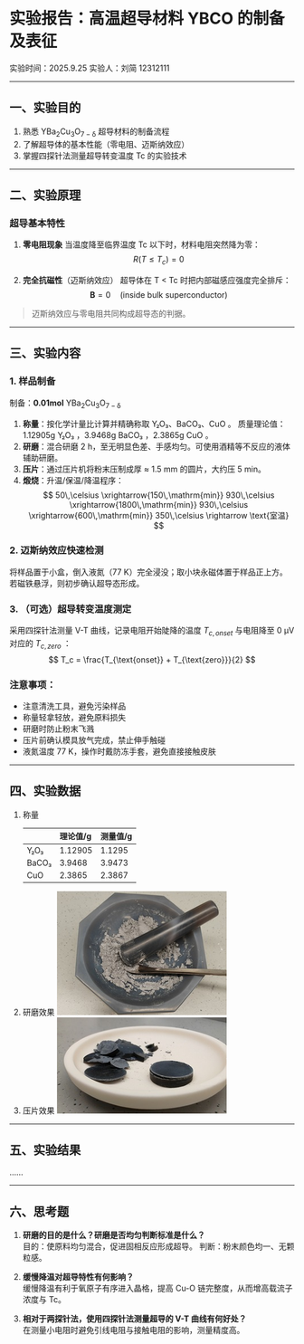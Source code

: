 # 实验报告：高温超导材料 YBCO 的制备及表征
实验时间：2025.9.25
实验人：刘简 12312111

---
## 一、实验目的
1. 熟悉 $\mathrm{YBa_{2}Cu_{3}O_{7-\delta}}$ 超导材料的制备流程  
2. 了解超导体的基本性能（零电阻、迈斯纳效应）  
3. 掌握四探针法测量超导转变温度 Tc 的实验技术

---
## 二、实验原理
### 超导基本特性
1. **零电阻现象**
    当温度降至临界温度 Tc 以下时，材料电阻突然降为零：
    $$ R(T \le T_c) = 0 $$

2. **完全抗磁性**（迈斯纳效应）
    超导体在 T < Tc 时把内部磁感应强度完全排斥：
    $$ \mathbf{B} = 0 \quad (\text{inside bulk superconductor}) $$

> 迈斯纳效应与零电阻共同构成超导态的判据。

---
## 三、实验内容
### 1. 样品制备
制备：**0.01mol** $\mathrm{YBa_{2}Cu_{3}O_{7-\delta}}$ 

1. **称量**：按化学计量比计算并精确称取 Y₂O₃、BaCO₃、CuO 。
    质量理论值：1.12905g Y₂O₃ ，3.9468g BaCO₃ ，2.3865g CuO 。
2. **研磨**：混合研磨 2 h，至无明显色差、手感均匀。可使用酒精等不反应的液体辅助研磨。
3. **压片**：通过压片机将粉末压制成厚 ≈ 1.5 mm 的圆片，大约压 5 min。
4. **煅烧**：升温/保温/降温程序：$$ 50\,\celsius \xrightarrow{150\,\mathrm{min}} 930\,\celsius \xrightarrow{1800\,\mathrm{min}} 930\,\celsius \xrightarrow{600\,\mathrm{min}} 350\,\celsius \rightarrow \text{室温} $$ 

### 2. 迈斯纳效应快速检测
将样品置于小盒，倒入液氮（77 K）完全浸没；取小块永磁体置于样品正上方。若磁铁悬浮，则初步确认超导态形成。

### 3. （可选）超导转变温度测定
采用四探针法测量 V-T 曲线，记录电阻开始陡降的温度 $T_{c,onset}$ 与电阻降至 0 µV 对应的 $T_{c,zero}$ ：
$$ T_c = \frac{T_{\text{onset}} + T_{\text{zero}}}{2} $$


### 注意事项：
- 注意清洗工具，避免污染样品
- 称量轻拿轻放，避免原料损失
- 研磨时防止粉末飞溅
- 压片前确认模具放气完成，禁止伸手触碰
- 液氮温度 77 K，操作时戴防冻手套，避免直接接触皮肤
---
## 四、实验数据
1. 称量
    <table>
        <thead>
            <tr>
                <th></th>
                <th>理论值/g</th>
                <th>测量值/g</th>
            </tr>
        </thead>
        <tbody>
            <tr>
                <td>Y₂O₃</td>
                <td>1.12905</td>
                <td>1.1295</td>
            </tr>
            <tr>
                <td>BaCO₃</td>
                <td>3.9468</td>
                <td>3.9473</td>
            </tr>
            <tr>
                <td>CuO</td>
                <td>2.3865</td>
                <td>2.3867</td>
            </tr>
        </tbody>
    </table>
2. 研磨效果
    ![](研磨效果.jpg)
3. 压片效果
    ![](压片效果.jpg)

---
## 五、实验结果
……

---
## 六、思考题
1. **研磨的目的是什么？研磨是否均匀判断标准是什么？**  
   目的：使原料均匀混合，促进固相反应形成超导。
   判断：粉末颜色均一、无颗粒感。

2. **缓慢降温对超导特性有何影响？**  
   缓慢降温有利于氧原子有序进入晶格，提高 Cu-O 链完整度，从而增高载流子浓度与 Tc。

3. **相对于两探针法，使用四探针法测量超导的 V-T 曲线有何好处？**  
   在测量小电阻时避免引线电阻与接触电阻的影响，测量精度高。
